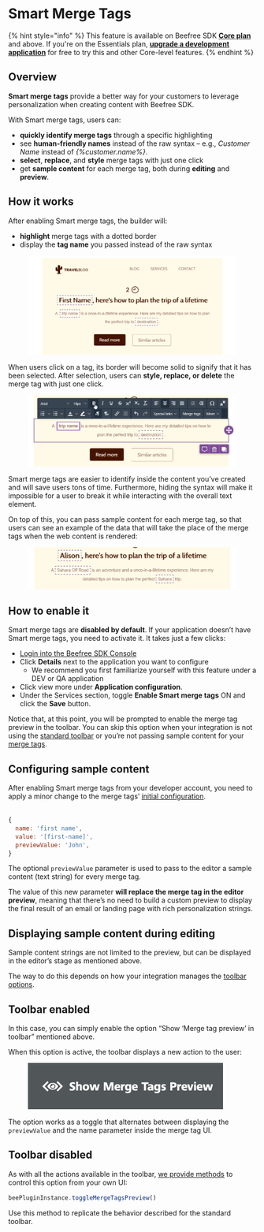 # Smart Merge Tags

{% hint style="info" %}
This feature is available on Beefree SDK [**Core plan**](https://dam.beefree.io/pluginpricing) and above. If you're on the Essentials plan, [**upgrade a development application**](https://docs.beefree.io/initializing-bee-plugin/#production-vs-development-apps) for free to try this and other Core-level features.
{% endhint %}

## Overview <a href="#overview" id="overview"></a>

**Smart merge tags** provide a better way for your customers to leverage personalization when creating content with Beefree SDK.

With Smart merge tags, users can:

* **quickly identify merge tags** through a specific highlighting
* see **human-friendly names** instead of the raw syntax – e.g., _Customer Name_ instead of _\{%customer.name%\}_.
* **select**, **replace**, and **style** merge tags with just one click
* get **sample content** for each merge tag, both during **editing** and **preview**.

## How it works <a href="#how-it-works" id="how-it-works"></a>

After enabling Smart merge tags, the builder will:

* **highlight** merge tags with a dotted border
* display the **tag name** you passed instead of the raw syntax

<figure><img src="../../.gitbook/assets/Smart-merge-tags-outlined.png" alt=""><figcaption></figcaption></figure>

When users click on a tag, its border will become solid to signify that it has been selected. After selection, users can **style, replace, or delete** the merge tag with just one click.

<figure><img src="../../.gitbook/assets/2smart-merge-tags-styled (1).png" alt=""><figcaption></figcaption></figure>

Smart merge tags are easier to identify inside the content you’ve created and will save users tons of time. Furthermore, hiding the syntax will make it impossible for a user to break it while interacting with the overall text element.

On top of this, you can pass sample content for each merge tag, so that users can see an example of the data that will take the place of the merge tags when the web content is rendered:

<figure><img src="../../.gitbook/assets/3Smart-merge-tags-with-sample-content.png" alt=""><figcaption></figcaption></figure>

## How to enable it <a href="#how-to-enable-it" id="how-to-enable-it"></a>

Smart merge tags are **disabled by default**. If your application doesn’t have Smart merge tags, you need to activate it. It takes just a few clicks:

* [Login into the Beefree SDK Console](https://dam.beefree.io/devmain)
* Click **Details** next to the application you want to configure
  * We recommend you first familiarize yourself with this feature under a DEV or QA application
* Click view more under **Application configuration**.
* Under the Services section, toggle **Enable Smart merge tags** ON and click the **Save** button.

Notice that, at this point, you will be prompted to enable the merge tag preview in the toolbar. You can skip this option when your integration is not using the [standard toolbar](../../dev-console-settings/server-side-options/toolbar-options.md) or you’re not passing sample content for your [merge tags](smart-merge-tags.md).

## Configuring sample content <a href="#configuring-sample-content" id="configuring-sample-content"></a>

After enabling Smart merge tags from your developer account, you need to apply a minor change to the merge tags’ [initial configuration](../../getting-started/readme/installation/configuration-parameters/).

```javascript

{
  name: 'first name',
  value: '[first-name]',
  previewValue: 'John',
}

```

The optional `previewValue` parameter is used to pass to the editor a sample content (text string) for every merge tag.

The value of this new parameter **will replace the merge tag in the editor preview**, meaning that there’s no need to build a custom preview to display the final result of an email or landing page with rich personalization strings.

## Displaying sample content during editing <a href="#displaying-sample-content-during-editing" id="displaying-sample-content-during-editing"></a>

Sample content strings are not limited to the preview, but can be displayed in the editor’s stage as mentioned above.

The way to do this depends on how your integration manages the [toolbar options](../../dev-console-settings/server-side-options/toolbar-options.md).

## **Toolbar enabled**

In this case, you can simply enable the option “Show ‘Merge tag preview’ in toolbar” mentioned above.

When this option is active, the toolbar displays a new action to the user:

<figure><img src="../../.gitbook/assets/4smart-merge-tags-toolbar.png" alt=""><figcaption></figcaption></figure>

The option works as a toggle that alternates between displaying the `previewValue` and the name parameter inside the merge tag UI.

## **Toolbar disabled**

As with all the actions available in the toolbar, [we provide methods](../../getting-started/readme/installation/methods-and-events.md) to control this option from your own UI:

```javascript
beePluginInstance.toggleMergeTagsPreview()
```

Use this method to replicate the behavior described for the standard toolbar.
